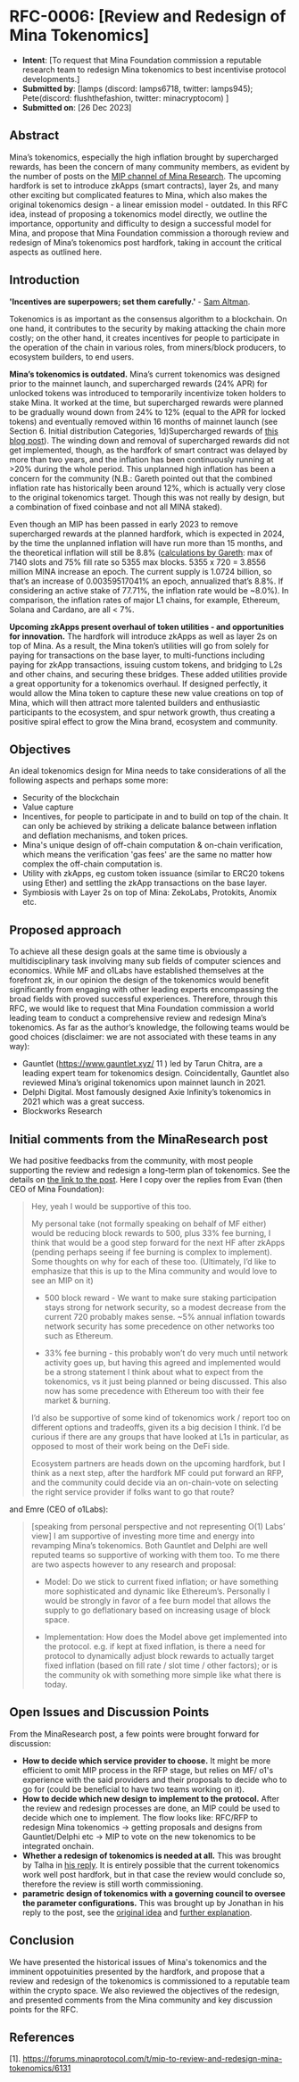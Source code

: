 # RFC-0006: [Review and Redesign of Mina Tokenomics]

- **Intent**: [To request that Mina Foundation commission a reputable research team to redesign Mina tokenomics to best incentivise protocol developments.]
- **Submitted by**: [lamps (discord: lamps6718, twitter: lamps945); Pete(discord: flushthefashion, twitter: minacryptocom) ]
- **Submitted on**: [26 Dec 2023]

## Abstract

Mina’s tokenomics, especially the high inflation brought by supercharged rewards, has been the concern of many community members, as evident by the number of posts on the [MIP channel of Mina Research](https://forums.minaprotocol.com/c/mips-mina-improvement-proposals/24). The upcoming hardfork is set to introduce zkApps (smart contracts), layer 2s, and many other exciting but complicated features to Mina, which also makes the original tokenomics design - a linear emission model - outdated. In this RFC idea, instead of proposing a tokenomics model directly, we outline the importance, opportunity and difficulty to design a successful model for Mina, and propose that Mina Foundation commission a thorough review and redesign of Mina’s tokenomics post hardfork, taking in account the critical aspects as outlined here.

## Introduction

**'Incentives are superpowers; set them carefully.'** - [Sam Altman](https://blog.samaltman.com/what-i-wish-someone-had-told-me).

Tokenomics is as important as the consensus algorithm to a blockchain. On one hand, it contributes to the security by making attacking the chain more costly; on the other hand, it creates incentives for people to participate in the operation of the chain in various roles, from miners/block producers, to ecosystem builders, to end users.

**Mina’s tokenomics is outdated.** Mina’s current tokenomics was designed prior to the mainnet launch, and supercharged rewards (24% APR) for unlocked tokens was introduced to temporarily incentivize token holders to stake Mina. It worked at the time, but supercharged rewards were planned to be gradually wound down from 24% to 12% (equal to the APR for locked tokens) and eventually removed within 16 months of mainnet launch (see Section 6. Initial distribution Categories, 1d)Supercharged rewards of [this blog post](https://minaprotocol.com/blog/mina-token-distribution-and-supply)). The winding down and removal of supercharged rewards did not get implemented, though, as the hardfork of smart contract was delayed by more than two years, and the inflation has been continuously running at >20% during the whole period. This unplanned high inflation has been a concern for the community (N.B.: Gareth pointed out that the combined inflation rate has historically been around 12%, which is actually very close to the original tokenomics target. Though this was not really by design, but a combination of fixed coinbase and not all MINA staked). 

Even though an MIP has been passed in early 2023 to remove supercharged rewards at the planned hardfork, which is expected in 2024, by the time the unplanned inflation will have run more than 15 months, and the theoretical inflation will still be 8.8% ([calculations by Gareth](https://forums.minaprotocol.com/t/mip-to-review-and-redesign-mina-tokenomics/6131/6): max of 7140 slots and 75% fill rate so 5355 max blocks. 5355 x 720 = 3.8556 million MINA increase an epoch. The current supply is 1.0724 billion, so that’s an increase of 0.00359517041% an epoch, annualized that’s 8.8%. If considering an active stake of 77.71%, the inflation rate would be ~8.0%). In comparison, the inflation rates of major L1 chains, for example, Ethereum, Solana and Cardano, are all < 7%.

**Upcoming zkApps present overhaul of token utilities - and opportunities for innovation.** The hardfork will introduce zkApps as well as layer 2s on top of Mina. As a result, the Mina token’s utilities will go from solely for paying for transactions on the base layer, to multi-functions including paying for zkApp transactions, issuing custom tokens, and bridging to L2s and other chains, and securing these bridges. These added utilities provide a great opportunity for a tokenomics overhaul. If designed perfectly, it would allow the Mina token to capture these new value creations on top of Mina, which will then attract more talented builders and enthusiastic participants to the ecosystem, and spur network growth, thus creating a positive spiral effect to grow the Mina brand, ecosystem and community.

## Objectives
An ideal tokenomics design for Mina needs to take considerations of all the following aspects and perhaps some more:

- Security of the blockchain
- Value capture
- Incentives, for people to participate in and to build on top of the chain. It can only be achieved by striking a delicate balance between inflation and deflation mechanisms, and token prices.
- Mina's unique design of off-chain computation & on-chain verification, which means the verification 'gas fees' are the same no matter how complex the off-chain computation is.
- Utility with zkApps, eg custom token issuance (similar to ERC20 tokens using Ether) and settling the zkApp transactions on the base layer. 
- Symbiosis with Layer 2s on top of Mina: ZekoLabs, Protokits, Anomix etc.

## Proposed approach
To achieve all these design goals at the same time is obviously a multidisciplinary task involving many sub fields of computer sciences and economics. While MF and o1Labs have established themselves at the forefront zk, in our opinion the design of the tokenomics would benefit significantly from engaging with other leading experts encompassing the broad fields with proved successful experiences. Therefore, through this RFC, we would like to request that Mina Foundation commission a world leading team to conduct a comprehensive review and redesign Mina’s tokenomics. As far as the author’s knowledge, the following teams would be good choices (disclaimer: we are not associated with these teams in any way):

- Gauntlet (https://www.gauntlet.xyz/ 11 ) led by Tarun Chitra, are a leading expert team for tokenomics design. Coincidentally, Gauntlet also reviewed Mina’s original tokenomics upon mainnet launch in 2021.
- Delphi Digital. Most famously designed Axie Infinity’s tokenomics in 2021 which was a great success.
- Blockworks Research

## Initial comments from the MinaResearch post

We had positive feedbacks from the community, with most people supporting the review and redesign a long-term plan of tokenomics. See the details on [the link to the post](https://forums.minaprotocol.com/t/mip-to-review-and-redesign-mina-tokenomics/6131). Here I copy over the replies from Evan (then CEO of Mina Foundation):

>Hey, yeah I would be supportive of this too.
>
>My personal take (not formally speaking on behalf of MF either) would be reducing block rewards to 500, plus 33% fee burning, I think that would be a good step forward for the next HF after zkApps (pending perhaps seeing if fee burning is complex to implement). Some thoughts on why for each of these too. (Ultimately, I’d like to emphasize that this is up to the Mina community and would love to see an MIP on it)
>
> - 500 block reward - We want to make sure staking participation stays strong for network security, so a modest decrease from the current 720 probably makes sense. ~5% annual inflation towards network security has some precedence on other networks too such as Ethereum.
>
> - 33% fee burning - this probably won’t do very much until network activity goes up, but having this agreed and implemented would be a strong statement I think about what to expect from the tokenomics, vs it just being planned or being discussed. This also now has some precedence with Ethereum too with their fee market & burning.
>
>I’d also be supportive of some kind of tokenomics work / report too on different options and tradeoffs, given its a big decision I think. I’d be curious if there are any groups that have looked at L1s in particular, as opposed to most of their work being on the DeFi side.
>
>Ecosystem partners are heads down on the upcoming hardfork, but I think as a next step, after the hardfork MF could put forward an RFP, and the community could decide via an on-chain-vote on selecting the right service provider if folks want to go that route?

and Emre (CEO of o1Labs):

>[speaking from personal perspective and not representing O(1) Labs’ view]
>I am supportive of investing more time and energy into revamping Mina’s tokenomics. Both Gauntlet and Delphi are well reputed teams so supportive of working with them too. To me there are two aspects however to any research and proposal:
>
> - Model: Do we stick to current fixed inflation; or have something more sophisticated and dynamic like Ethereum’s. Personally I would be strongly in favor of a fee burn model that allows the supply to go deflationary based on increasing usage of block space.
>
> - Implementation: How does the Model above get implemented into the protocol. e.g. if kept at fixed inflation, is there a need for protocol to dynamically adjust block rewards to actually target fixed inflation (based on fill rate / slot time / other factors); or is the community ok with something more simple like what there is today.

## Open Issues and Discussion Points

From the MinaResearch post, a few points were brought forward for discussion: 

- **How to decide which service provider to choose.** It might be more efficient to omit MIP process in the RFP stage, but relies on MF/ o1's experience with the said providers and their proposals to decide who to go for (could be beneficial to have two teams working on it). 
- **How to decide which new design to implement to the protocol.** After the review and redesign processes are done, an MIP could be used to decide which one to implement. The flow looks like: RFC/RFP to redesign Mina tokenomics → getting proposals and designs from Gauntlet/Delphi etc → MIP to vote on the new tokenomics to be integrated onchain. 
- **Whether a redesign of tokenomics is needed at all.** This was brought by Talha in [his reply](https://forums.minaprotocol.com/t/mip-to-review-and-redesign-mina-tokenomics/6131/13). It is entirely possible that the current tokenomics work well post hardfork, but in that case the review would conclude so, therefore the review is still worth commissioning.
- **parametric design of tokenomics with a governing council to oversee the parameter configurations.** This was brought up by Jonathan in his reply to the post, see the [original idea](https://forums.minaprotocol.com/t/mip-to-review-and-redesign-mina-tokenomics/6131/18) and [further explanation](https://forums.minaprotocol.com/t/mip-to-review-and-redesign-mina-tokenomics/6131/22).  

## Conclusion

We have presented the historical issues of Mina's tokenomics and the imminent oppotuinities presented by the hardfork, and propose that a review and redesign of the tokenomics is commissioned to a reputable team within the crypto space. We also reviewed the objectives of the redesign, and presented comments from the Mina community and key discussion points for the RFC. 


## References

[1]. https://forums.minaprotocol.com/t/mip-to-review-and-redesign-mina-tokenomics/6131
